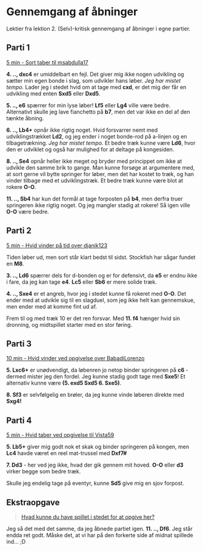 # Gennemgang af åbninger
Lektier fra lektion 2. (Selv)-kritisk gennemgang af åbninger i egne partier.

## Parti 1
[5 min - Sort taber til msabdulla17](https://www.chess.com/analysis/game/live/36897023881)

**4. .., dxc4** er umiddelbart en fejl. Det giver mig ikke nogen udvikling og sætter min egen bonde i slag, som udvikler hans løber. *Jeg har mistet tempo.* Lader jeg i stedet hvid om at tage med **cxd**, er det mig der får en udvikling med enten **Sxd5** eller **Dxd5**.

**5. .., e6** spærrer for min lyse løber! **Lf5** eller **Lg4** ville være bedre. Alternativt skulle jeg lave fianchetto på **b7**, men det var ikke en del af den tænkte åbning.

**6. .., Lb4+** opnår ikke rigtig noget. Hvid forsvarrer nemt med udviklingstrækket **Ld2**, og jeg ender i noget bonde-rod på a-linjen og en tilbagetrækning. *Jeg har mistet tempo.* Et bedre træk kunne være **Ld6**, hvor den er udviklet og også har mulighed for at deltage på kongesiden.

**8. .., Se4** opnår heller ikke meget og bryder med princippet om ikke at udvikle den samme brik to gange. Man kunne forsøge at argumentere med, at sort gerne vil bytte springer for løber, men det har kostet to træk, og han vinder tilbage med et udviklingstræk. Et bedre træk kunne være blot at rokere **O-O**.

**11. .., Sb4** har kun det formål at tage forposten på **b4**, men derfra truer springeren ikke rigtig noget. Og jeg mangler stadig at rokere! Så igen ville **O-O** være bedre.

## Parti 2
[5 min - Hvid vinder på tid over djanik123](https://www.chess.com/analysis/game/live/36895775887)

Tiden løber ud, men sort står klart bedst til sidst. Stockfish har sågar fundet en **M8**.

**3. .., Ld6** spærrer dels for d-bonden og er for defensivt, da **e5** er endnu ikke i fare, da jeg kan tage **e4**. **Lc5** eller **Sb6** er mere solide træk.

**4. .., Sxe4** er et angreb, hvor jeg i stedet kunne få rokeret med **O-O**. Det ender med at udvikle sig til en slagduel, som jeg ikke helt kan gennemskue, men ender med at komme fint ud af.

Frem til og med træk 10 er det ren forsvar. Med **11. f4** hænger hvid sin dronning, og midtspillet starter med en stor føring.

## Parti 3
[10 min - Hvid vinder ved opgivelse over BabadiLorenzo](https://www.chess.com/analysis/game/live/36893403011)

**5. Lxc6+** er unødvendigt, da løbenren jo netop binder springeren på **c6** - dermed mister jeg den fordel. Jeg kunne stadig godt tage med **Sxe5**! Et alternativ kunne være **(5. exd5 Sxd5 6. Sxe5)**.

**8. Sf3** er selvfølgelig en brøler, da jeg kunne vinde løberen direkte med **Sxg4!**

## Parti 4
[5 min - Hvid taber ved opgivelse til Vista59](https://www.chess.com/analysis/game/live/36806427209)

**5. Lb5+** giver mig godt nok et skak og binder springeren på kongen, men **Lc4** havde været en reel mat-trussel med **Dxf7#**

**7. Dd3** - her ved jeg ikke, hvad der gik gennem mit hoved. **O-O** eller **d3** virker begge som bedre træk.

Skulle jeg endelig tage på eventyr, kunne **Sd5** give mig en sjov forpost.

## Ekstraopgave
> [Hvad kunne du have spillet i stedet for at opgive her?](https://www.chess.com/game/live/36891646349?username=xenonbomb)

Jeg så det med det samme, da jeg åbnede partiet igen. **11. .., Df6**. Jeg står endda ret godt. Måske det, at vi har på den forkerte side af midnat spillede ind... ;D
